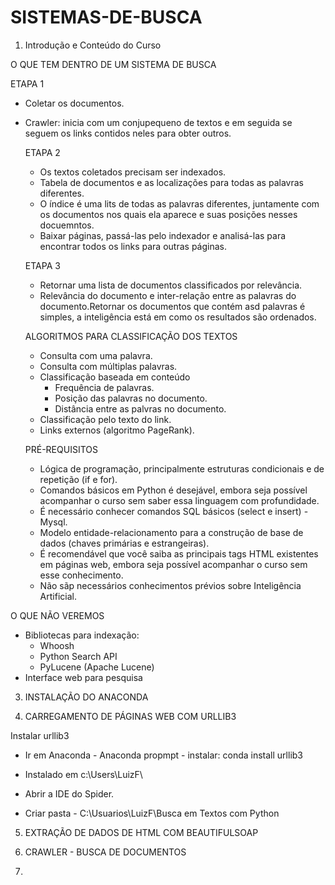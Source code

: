 # SISTEMAS-DE-BUSCA

1. Introdução e Conteúdo do Curso
 
O QUE TEM DENTRO DE UM SISTEMA DE BUSCA 

  ETAPA 1

- Coletar os documentos.
- Crawler: inicia com um conjupequeno de textos e em seguida se seguem os links contidos neles para obter outros.

  ETAPA 2

  - Os textos coletados precisam ser indexados.
  - Tabela de documentos e as localizações para todas as palavras diferentes.
  - O índice é uma lits de todas as palavras diferentes, juntamente com os documentos nos quais ela aparece e suas posições nesses docuemntos.
  - Baixar páginas, passá-las pelo indexador e analisá-las para encontrar todos os links para outras páginas.

  ETAPA 3

  - Retornar uma lista de documentos classificados por relevância.
  - Relevância do documento e inter-relação entre as palavras do documento.Retornar os documentos que contém asd palavras é simples, a inteligência está em como os resultados são ordenados.

  ALGORITMOS PARA CLASSIFICAÇÃO DOS TEXTOS

  - Consulta com uma palavra.
  - Consulta com múltiplas palavras.
  - Classificação baseada em conteúdo
      - Frequência de palavras.
      - Posição das palavras no documento.
      - Distância entre as palvras no documento.
  - Classificação pelo texto do link.
  - Links externos (algoritmo PageRank).
 
  PRÉ-REQUISITOS

  - Lógica de programação, principalmente estruturas condicionais e de repetição (if e for).
  - Comandos básicos em Python é desejável, embora seja possível acompanhar o curso sem saber essa linguagem com profundidade.
  - É necessário conhecer comandos SQL básicos (select e insert) - Mysql.
  - Modelo entidade-relacionamento para a construção de base de dados (chaves primárias e estrangeiras).
  - É recomendável que você saiba as principais tags HTML existentes em páginas web, embora seja possível acompanhar o curso sem esse conhecimento.
  - Não sãp necessários conhecimentos prévios sobre Inteligência Artificial.

 O QUE NÃO VEREMOS

 - Bibliotecas para indexação:
   - Whoosh
   - Python Search API
   - PyLucene (Apache Lucene)
 - Interface web para pesquisa

3. INSTALAÇÃO DO ANACONDA

4. CARREGAMENTO DE PÁGINAS WEB COM URLLIB3

Instalar urllib3

- Ir em Anaconda - Anaconda propmpt - instalar: conda install urllib3

- Instalado em c:\Users\LuizF\
 - Abrir a IDE do Spider.
 - Criar pasta - C:\Usuarios\LuizF\Busca em Textos com Python

5. EXTRAÇÃO DE DADOS DE HTML COM BEAUTIFULSOAP

6.  CRAWLER - BUSCA DE DOCUMENTOS

7.    
  
         
